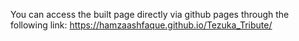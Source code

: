 You can access the built page directly via github pages through the following link:
https://hamzaashfaque.github.io/Tezuka_Tribute/
